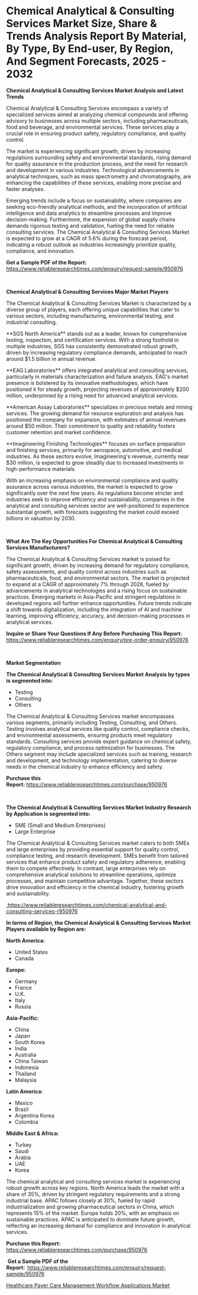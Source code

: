 <p><h1>Chemical Analytical & Consulting Services Market Size, Share & Trends Analysis Report By Material, By Type, By End-user, By Region, And Segment Forecasts, 2025 - 2032</h1></p><p><strong>Chemical Analytical & Consulting Services Market Analysis and Latest Trends</strong></p>
<p><p>Chemical Analytical & Consulting Services encompass a variety of specialized services aimed at analyzing chemical compounds and offering advisory to businesses across multiple sectors, including pharmaceuticals, food and beverage, and environmental services. These services play a crucial role in ensuring product safety, regulatory compliance, and quality control.</p><p>The market is experiencing significant growth, driven by increasing regulations surrounding safety and environmental standards, rising demand for quality assurance in the production process, and the need for research and development in various industries. Technological advancements in analytical techniques, such as mass spectrometry and chromatography, are enhancing the capabilities of these services, enabling more precise and faster analyses.</p><p>Emerging trends include a focus on sustainability, where companies are seeking eco-friendly analytical methods, and the incorporation of artificial intelligence and data analytics to streamline processes and improve decision-making. Furthermore, the expansion of global supply chains demands rigorous testing and validation, fueling the need for reliable consulting services. The Chemical Analytical & Consulting Services Market is expected to grow at a CAGR of 5.6% during the forecast period, indicating a robust outlook as industries increasingly prioritize quality, compliance, and innovation.</p></p>
<p><strong>Get a Sample PDF of the Report:&nbsp;</strong> <a href="https://www.reliableresearchtimes.com/enquiry/request-sample/950976?utm_campaign=2007&utm_medium=2&utm_source=Github&utm_content=ia&utm_term=08032025&utm_id=chemical-analytical-consulting-services">https://www.reliableresearchtimes.com/enquiry/request-sample/950976</a></p>
<p>&nbsp;</p>
<p><strong>Chemical Analytical & Consulting Services Major Market Players</strong></p>
<p><p>The Chemical Analytical & Consulting Services Market is characterized by a diverse group of players, each offering unique capabilities that cater to various sectors, including manufacturing, environmental testing, and industrial consulting. </p><p>**SGS North America** stands out as a leader, known for comprehensive testing, inspection, and certification services. With a strong foothold in multiple industries, SGS has consistently demonstrated robust growth, driven by increasing regulatory compliance demands, anticipated to reach around $1.5 billion in annual revenue.</p><p>**EAG Laboratories** offers integrated analytical and consulting services, particularly in materials characterization and failure analysis. EAG's market presence is bolstered by its innovative methodologies, which have positioned it for steady growth, projecting revenues of approximately $200 million, underpinned by a rising need for advanced analytical services.</p><p>**American Assay Laboratories** specializes in precious metals and mining services. The growing demand for resource exploration and analysis has positioned the company for expansion, with estimates of annual revenues around $50 million. Their commitment to quality and reliability fosters customer retention and market confidence.</p><p>**Imagineering Finishing Technologies** focuses on surface preparation and finishing services, primarily for aerospace, automotive, and medical industries. As these sectors evolve, Imagineering's revenue, currently near $30 million, is expected to grow steadily due to increased investments in high-performance materials.</p><p>With an increasing emphasis on environmental compliance and quality assurance across various industries, the market is expected to grow significantly over the next few years. As regulations become stricter and industries seek to improve efficiency and sustainability, companies in the analytical and consulting services sector are well-positioned to experience substantial growth, with forecasts suggesting the market could exceed billions in valuation by 2030.</p></p>
<p>&nbsp;</p>
<p><strong>What Are The Key Opportunities For Chemical Analytical & Consulting Services Manufacturers?</strong></p>
<p><p>The Chemical Analytical & Consulting Services market is poised for significant growth, driven by increasing demand for regulatory compliance, safety assessments, and quality control across industries such as pharmaceuticals, food, and environmental sectors. The market is projected to expand at a CAGR of approximately 7% through 2028, fueled by advancements in analytical technologies and a rising focus on sustainable practices. Emerging markets in Asia-Pacific and stringent regulations in developed regions will further enhance opportunities. Future trends indicate a shift towards digitalization, including the integration of AI and machine learning, improving efficiency, accuracy, and decision-making processes in analytical services.</p></p>
<p><strong>Inquire or Share Your Questions If Any Before Purchasing This Report:</strong> <a href="https://www.reliableresearchtimes.com/enquiry/pre-order-enquiry/950976?utm_campaign=2007&utm_medium=2&utm_source=Github&utm_content=ia&utm_term=08032025&utm_id=chemical-analytical-consulting-services">https://www.reliableresearchtimes.com/enquiry/pre-order-enquiry/950976</a></p>
<p>&nbsp;</p>
<p><strong>Market Segmentation</strong></p>
<p><strong>The Chemical Analytical & Consulting Services Market Analysis by types is segmented into:</strong></p>
<p><ul><li>Testing</li><li>Consulting</li><li>Others</li></ul></p>
<p><p>The Chemical Analytical & Consulting Services market encompasses various segments, primarily including Testing, Consulting, and Others. Testing involves analytical services like quality control, compliance checks, and environmental assessments, ensuring products meet regulatory standards. Consulting services provide expert guidance on chemical safety, regulatory compliance, and process optimization for businesses. The Others segment may include specialized services such as training, research and development, and technology implementation, catering to diverse needs in the chemical industry to enhance efficiency and safety.</p></p>
<p><strong>Purchase this Report:&nbsp;</strong><a href="https://www.reliableresearchtimes.com/purchase/950976?utm_campaign=2007&utm_medium=2&utm_source=Github&utm_content=ia&utm_term=08032025&utm_id=chemical-analytical-consulting-services">https://www.reliableresearchtimes.com/purchase/950976</a></p>
<p>&nbsp;</p>
<p><strong>The Chemical Analytical & Consulting Services Market Industry Research by Application is segmented into:</strong></p>
<p><ul><li>SME (Small and Medium Enterprises)</li><li>Large Enterprise</li></ul></p>
<p><p>The Chemical Analytical & Consulting Services market caters to both SMEs and large enterprises by providing essential support for quality control, compliance testing, and research development. SMEs benefit from tailored services that enhance product safety and regulatory adherence, enabling them to compete effectively. In contrast, large enterprises rely on comprehensive analytical solutions to streamline operations, optimize processes, and maintain competitive advantage. Together, these sectors drive innovation and efficiency in the chemical industry, fostering growth and sustainability.</p></p>
<p><a href="https://www.reliableresearchtimes.com/chemical-analytical-and-consulting-services-r950976?utm_campaign=2007&utm_medium=2&utm_source=Github&utm_content=ia&utm_term=08032025&utm_id=chemical-analytical-consulting-services">&nbsp;https://www.reliableresearchtimes.com/chemical-analytical-and-consulting-services-r950976</a></p>
<p><strong>In terms of Region, the Chemical Analytical & Consulting Services Market Players available by Region are:</strong></p>
<p>
    <p> <strong> North America: </strong>
        <ul>
            <li>United States</li>
            <li>Canada</li>
        </ul>
        </p> 
    <p> <strong> Europe: </strong>
        <ul>
            <li>Germany</li>
            <li>France</li>
            <li>U.K.</li>
            <li>Italy</li>
            <li>Russia</li>
        </ul>
        </p> 
    <p> <strong> Asia-Pacific: </strong>
        <ul>
            <li>China</li>
            <li>Japan</li>
            <li>South Korea</li>
            <li>India</li>
            <li>Australia</li>
            <li>China Taiwan</li>
            <li>Indonesia</li>
            <li>Thailand</li>
            <li>Malaysia</li>
        </ul>
        </p> 
    <p> <strong> Latin America: </strong>
        <ul>
            <li>Mexico</li>
            <li>Brazil</li>
            <li>Argentina Korea</li>
            <li>Colombia</li>
        </ul>
        </p> 
    <p> <strong> Middle East & Africa: </strong>
        <ul>
            <li>Turkey</li>
            <li>Saudi</li>
            <li>Arabia</li>
            <li>UAE</li>
            <li>Korea</li>
        </ul>
    </p>
    </p>
<p><p>The chemical analytical and consulting services market is experiencing robust growth across key regions. North America leads the market with a share of 35%, driven by stringent regulatory requirements and a strong industrial base. APAC follows closely at 30%, fueled by rapid industrialization and growing pharmaceutical sectors in China, which represents 15% of the market. Europe holds 20%, with an emphasis on sustainable practices. APAC is anticipated to dominate future growth, reflecting an increasing demand for compliance and innovation in analytical services.</p></p>
<p><strong>Purchase this Report: </strong><a href="https://www.reliableresearchtimes.com/purchase/950976?utm_campaign=2007&utm_medium=2&utm_source=Github&utm_content=ia&utm_term=08032025&utm_id=chemical-analytical-consulting-services">https://www.reliableresearchtimes.com/purchase/950976</a></p>
<p>&nbsp;<strong>Get a Sample PDF of the Report:&nbsp;&nbsp;</strong><a href="https://www.reliableresearchtimes.com/enquiry/request-sample/950976?utm_campaign=2007&utm_medium=2&utm_source=Github&utm_content=ia&utm_term=08032025&utm_id=chemical-analytical-consulting-services">https://www.reliableresearchtimes.com/enquiry/request-sample/950976</a></p>
<p><strong></strong></p>
<p><p><a href="https://github.com/angelajermaine/Market-Research-Report-List-6/blob/main/healthcare-payer-care-management-workflow-applications-market.md?utm_campaign=2007&utm_medium=2&utm_source=Github&utm_content=ia&utm_term=08032025&utm_id=chemical-analytical-consulting-services">Healthcare Payer Care Management Workflow Applications Market</a></p></p>